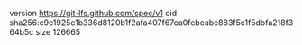 version https://git-lfs.github.com/spec/v1
oid sha256:c9c1925e1b336d8120b1f2afa407f67ca0febeabc883f5c1f5dbfa218f364b5c
size 126665
